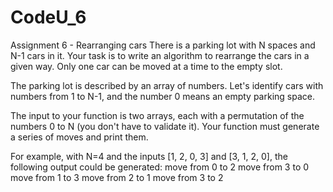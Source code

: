 # CodeU_6

Assignment 6 - Rearranging cars
There is a parking lot with N spaces and N-1 cars in it. Your task is to write an algorithm to rearrange the cars in a given way. Only one car can be moved at a time to the empty slot.

The parking lot is described by an array of numbers. Let's identify cars with numbers from 1 to N-1, and the number 0 means an empty parking space.

The input to your function is two arrays, each with a permutation of the numbers 0 to N (you don't have to validate it). Your function must generate a series of moves and print them.

For example, with N=4 and the inputs [1, 2, 0, 3] and [3, 1, 2, 0], the following output could be generated:
move from 0 to 2
move from 3 to 0
move from 1 to 3
move from 2 to 1
move from 3 to 2
